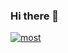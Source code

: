 ### Hi there 👋

<!--
**yeverchan/yeverchan** is a ✨ _special_ ✨ repository because its `README.md` (this file) appears on your GitHub profile.

Here are some ideas to get you started:

- 🔭 I’m currently working on ...
- 🌱 I’m currently learning ...
- 👯 I’m looking to collaborate on ...
- 🤔 I’m looking for help with ...
- 💬 Ask me about ...
- 📫 How to reach me: ...
- 😄 Pronouns: ...
- ⚡ Fun fact: ...
-->

[![most](https://github-readme-stats.vercel.app/api/top-langs/?username=yeverchan&show_icons=true&hide_border=true&title_color=004386&icon_color=004386&layout=compact)](https://github.com/yeverchan)
